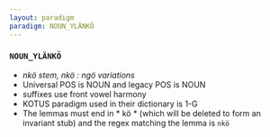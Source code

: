```yaml
---
layout: paradigm
paradigm: NOUN_YLÄNKÖ
---
```

### ` NOUN_YLÄNKÖ `

* _nkö stem, nkö : ngö variations_
* Universal POS is NOUN and legacy POS is NOUN
* suffixes use front vowel harmony
* KOTUS paradigm used in their dictionary is 1-G
* The lemmas must end in * kö * (which will be deleted to form an invariant stub) and the regex matching the lemma is ` nkö `

